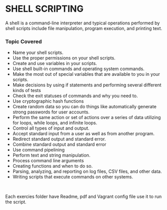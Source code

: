 # SHELL SCRIPTING

A shell is a command-line interpreter and typical operations performed by shell scripts include file manipulation, program execution, and printing text.

### Topic Covered

- Name your shell scripts.
- Use the proper permissions on your shell scripts.
- Create and use variables in your scripts.
- Use shell built-in commands and operating system commands.
- Make the most out of special variables that are available to you in your scripts.
- Make decisions by using if statements and performing several different kinds of tests
- Check the exit statuses of commands and why you need to.
- Use cryptographic hash functions
- Create random data so you can do things like automatically generate strong passwords for user accounts.
- Perform the same action or set of actions over a series of data utilizing for loops, while loops, and infinite loops.
- Control all types of input and output.
- Accept standard input from a user as well as from another program.
- Redirect standard output and standard error.
- Combine standard output and standard error
- Use command pipelining
- Perform text and string manipulation.
- Process command line arguments
- Creating functions and when to do so.
- Parsing, analyzing, and reporting on log files, CSV files, and other data.
- Writing scripts that execute commands on other systems.

<br />

Each exercies folder have Readme, pdf and Vagrant config file use it to run the script.
